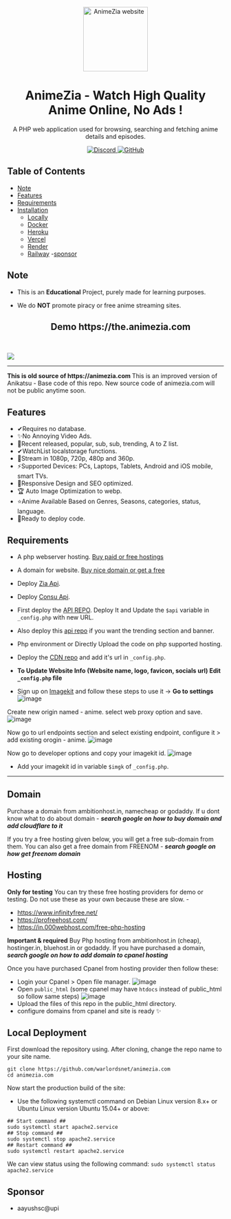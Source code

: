 <p align="center">
  <a href="https://animezia.com/">
    <img alt="AnimeZia website" src="https://cdnzia.pages.dev/images/logo.webp" width="150">
  </a>
</p>

<h1 align="center">
  AnimeZia - Watch High Quality Anime Online, No Ads !
</h1>

<p align="center">
 A PHP web application used for browsing, searching and fetching anime details and episodes.
</p>
<p align="center">
    <a href="https://discord.gg/43pgyxBDPg">
      <img src="https://img.shields.io/discord/987492554486452315?color=7289da&label=discord&logo=discord&logoColor=7289da" alt="Discord">
    </a>
    <a href="https://telegram.me/animezia_updates">
    <img src="https://img.shields.io/badge/-warlordsnet-blue?style=flat-square&logo=telegram&logoColor=white&link=https://www.telegram.me/animezia_updates" alt="GitHub">
  </a>
</p>

<h2> Table of Contents </h2>

- [Note](#note)
- [Features](#features)
- [Requirements](#requirements)
- [Installation](#installation)
  - [Locally](#locally)
  - [Docker](#docker)
  - [Heroku](#heroku)
  - [Vercel](#vercel)
  - [Render](#render)
  - [Railway](#railway)
-[sponsor](#sponsor)

## Note

* This is an **Educational** Project, purely made for learning purposes.
* We do **NOT** promote piracy or free anime streaming sites.

  <div align="center">
   <h2> Demo https://the.animezia.com </h2> <br>
   <!-- PREVIEW IMAGE -->
<img src="https://blogger.googleusercontent.com/img/b/R29vZ2xl/AVvXsEiceJ8ksJ7c_-6zydA2eB2l9jKM0ls32LALgy60oizZrMn4tJwZ1IH48aurvpgoH6aok11EjXQ5YPfytuc-oXJJ6q5Ar83fV6nXQrvgSdNhQPMZ96dNxkqh6SEyEJK6flk-UWQncxzqurvh_nls_yZ8VEDJ-zDpQeCVKdq1WzztkqsLendtpbNgXYXLQw/s700/Screenshot%202023-04-01%20184807.png">
  </div>
  
  <hr />
<strong>This is old source of https://animezia.com </strong>
This is an improved version of Anikatsu - Base code of this repo.
New source code of animezia.com will not be public anytime soon.


## Features 
 - ✔Requires no database.
 - ✨No Annoying Video Ads.
 - 🎁Recent released, popular, sub, sub, trending, A to Z list.
 - ✔WatchList localstorage functions.
 - 🎉Stream in 1080p, 720p, 480p and 360p.
 - ⚡Supported Devices: PCs, Laptops, Tablets, Android and iOS mobile, smart TVs.
 - 🎨Responsive Design and SEO optimized.
 - 🏆 Auto Image Optimization to webp. 
 - ⭐Anime Available Based on Genres, Seasons, categories, status, language.
 - 🚀Ready to deploy code.


## Requirements
 - A php webserver hosting. [Buy paid or free hostings](#hosting)
 - A domain for website. [Buy nice domain or get a free](#domain)
 - Deploy [Zia Api](#api).
 - Deploy [Consu Api](#api).
 - First deploy the <a href="https://github.com/warlordsnet/zia-api" >API REPO</a>. Deploy It and Update the `$api` variable in `_config.php` with new URL.
 - Also deploy this <a href="https://github.com/warlordsnet/consu-api">api repo</a> if you want the trending section and banner.
 - Php environment or Directly Upload the code on php supported hosting.
 - Deploy the <a href="https://github.com/warlordsnet/cdnzia">CDN repo</a> and add it's url in  `_config.php`.

 - **To Update Website Info (Website name, logo, favicon, socials url) Edit `_config.php` file**
 - Sign up on <a href="https://imagekit.io">Imagekit</a> and follow these steps to use it ->
 **Go to settings**
![image](https://user-images.githubusercontent.com/125268757/231135267-26a145c8-cb6f-49fc-a055-6db70d4529dd.png)

Create new origin named - anime. select web proxy option and save.
![image](https://user-images.githubusercontent.com/125268757/231141699-8963cb08-6298-4278-b5fe-f45223a5b376.png)

Now go to url endpoints section and select existing endpoint, configure it > add existing orogin - anime.
![image](https://user-images.githubusercontent.com/125268757/231142346-fefaf351-6177-4458-b419-b6f095133640.png)

Now go to developer options and copy your imagekit id.
![image](https://user-images.githubusercontent.com/125268757/231146646-e53e1eff-3e03-42dd-9838-3e83823a8c8d.png)

- Add your imagekit id in variable `$imgk` of `_config.php`.

<hr />

## Domain
Purchase a domain from ambitionhost.in, namecheap or godaddy.
If u dont know what to do about domain - **_search google on how to buy domain and add cloudflare to it_**

If you try a free hosting given below, you will get a free sub-domain from them.
You can also get a free domain from FREENOM - **_search google on how get freenom domain_**

## Hosting

**Only for testing**
You can try these free hosting providers for demo or testing. Do not use these as your own because these are slow. -
 - https://www.infinityfree.net/   
 - https://profreehost.com/   
 - https://in.000webhost.com/free-php-hosting


**Important & required**
Buy Php hosting from ambitionhost.in (cheap), hostinger.in, bluehost.in or godaddy.
If you have purchased a domain, **_search google on how to add domain to cpanel hosting_**

Once you have purchased Cpanel from hosting provider then follow these:
 - Login your Cpanel > Open file manager. ![image](https://user-images.githubusercontent.com/96106468/229330640-e5efbb5b-ca74-47f5-8316-f4a052cd9e4a.png)
 - Open `public_html` (some cpanel may have `htdocs` instead of public_html so follow same steps) ![image](https://user-images.githubusercontent.com/96106468/229330740-37fff5cd-fbc1-47fd-a57b-909b9abc50ea.png)
 - Upload the files of this repo in the public_html directory.
 - configure domains from cpanel and site is ready ✨

## Local Deployment

First download the repository using. After cloning, change the repo name to your site name.
```
git clone https://github.com/warlordsnet/animezia.com
cd animezia.com
```

Now start the production build of the site:
 - Use the following systemctl command on Debian Linux version 8.x+ or Ubuntu Linux version Ubuntu 15.04+ or above:

```
## Start command ##
sudo systemctl start apache2.service
## Stop command ##
sudo systemctl stop apache2.service
## Restart command ##
sudo systemctl restart apache2.service
```
We can view status using the following command:
`sudo systemctl status apache2.service`

## Sponsor
 - aayushsc@upi